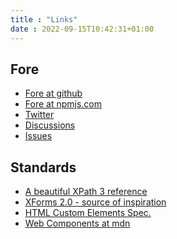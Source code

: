 ```yaml
---
title : "Links"
date : 2022-09-15T10:42:31+01:00
---
```


## Fore 
* <a href="https://github.com/Jinntec/Fore" target="_blank">Fore at github</a>
* <a href="https://www.npmjs.com/package/@jinntec/fore" target="_blank">Fore at npmjs.com</a>
* <a href="https://twitter.com/JinnForeTec" target="_blank">Twitter</a>
* <a href="https://github.com/Jinntec/Fore/discussions" target="_blank">Discussions</a>
* <a href="https://github.com/Jinntec/Fore/issues" target="_blank">Issues</a>

## Standards
* <a href="https://maxtoroq.github.io/xpath-ref/" target="_blank">A beautiful XPath 3 reference</a>
* <a href="https://www.w3.org/community/xformsusers/wiki/XForms_2.0#Rebuild" target="_blank">XForms 2.0 - source of inspiration</a>
* <a href="https://html.spec.whatwg.org/multipage/custom-elements.html" target="_blank">HTML Custom Elements Spec.</a>
* <a href="https://developer.mozilla.org/en-US/docs/Web/Web_Components" target="_blank">Web Components at mdn</a>